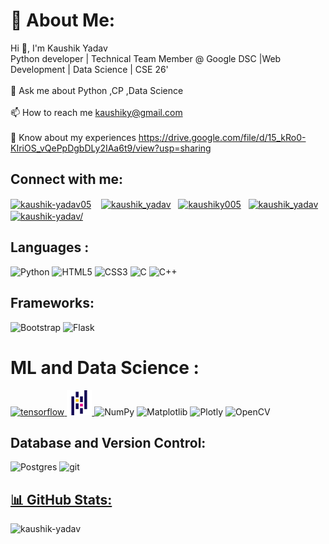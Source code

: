 # 💫 About Me:
Hi 👋, I'm Kaushik Yadav<br>Python developer | Technical Team Member @ Google DSC |Web Development | Data Science | CSE 26'<br><br>💬 Ask me about Python ,CP ,Data Science<br><br>📫 How to reach me kaushiky@gmail.com<br><br>📄 Know about my experiences https://drive.google.com/file/d/15_kRo0-KIriOS_vQePpDgbDLy2IAa6t9/view?usp=sharing
<br>
<h2 align="left">Connect with me:</h2>
<p align="left">
<a href="https://linkedin.com/in/kaushik-yadav05" target="blank"><img align="center" src="https://raw.githubusercontent.com/rahuldkjain/github-profile-readme-generator/master/src/images/icons/Social/linked-in-alt.svg" alt="kaushik-yadav05" height="30" width="40" /></a> &nbsp;&nbsp;
<a href="https://www.codechef.com/users/kaushik_yadav" target="blank"><img align="center" src="https://cdn.jsdelivr.net/npm/simple-icons@3.1.0/icons/codechef.svg" alt="kaushik_yadav" height="30" width="40" /></a>&nbsp;&nbsp;
<a href="https://www.hackerrank.com/kaushiky005" target="blank"><img align="center" src="https://raw.githubusercontent.com/rahuldkjain/github-profile-readme-generator/master/src/images/icons/Social/hackerrank.svg" alt="kaushiky005" height="30" width="40" /></a>&nbsp;&nbsp;
<a href="https://codeforces.com/profile/kaushik_yadav" target="blank"><img align="center" src="https://raw.githubusercontent.com/rahuldkjain/github-profile-readme-generator/master/src/images/icons/Social/codeforces.svg" alt="kaushik_yadav" height="30" width="40" /></a>&nbsp;&nbsp;
<a href="https://www.leetcode.com/kaushik-yadav/" target="blank"><img align="center" src="https://raw.githubusercontent.com/rahuldkjain/github-profile-readme-generator/master/src/images/icons/Social/leet-code.svg" alt="kaushik-yadav/" height="30" width="40" /></a>
</p>

## Languages :
![Python](https://img.shields.io/badge/python-3670A0?style=for-the-badge&logo=python&logoColor=ffdd54) ![HTML5](https://img.shields.io/badge/html5-%23E34F26.svg?style=for-the-badge&logo=html5&logoColor=white) ![CSS3](https://img.shields.io/badge/css3-%231572B6.svg?style=for-the-badge&logo=css3&logoColor=white) ![C](https://img.shields.io/badge/c-%2300599C.svg?style=for-the-badge&logo=c&logoColor=white) ![C++](https://img.shields.io/badge/c++-%2300599C.svg?style=for-the-badge&logo=c%2B%2B&logoColor=white)

## Frameworks:
![Bootstrap](https://img.shields.io/badge/bootstrap-%238511FA.svg?style=for-the-badge&logo=bootstrap&logoColor=white) ![Flask](https://img.shields.io/badge/flask-%23000.svg?style=for-the-badge&logo=flask&logoColor=white)


# ML and Data Science :

<a href="https://www.tensorflow.org" target="_blank" rel="noreferrer"> <img src="https://www.vectorlogo.zone/logos/tensorflow/tensorflow-icon.svg" alt="tensorflow" width="40" height="40"/> 
<a href="68747470733a2f2f696d672e736869656c64732e696f2f62616467652f6e756d70792d2532333031333234332e7376673f267374796c653d666c6174666f722d7468652d6261646765266c6f6
76f3d6e756d7079266c6f676f436f6c6f723d7768697465" target="_blank" rel="noreferrer"> <img src="https://raw.githubusercontent.com/devicons/devicon/2ae2a900d2f041da66e950e4d48052658d850630/icons/pandas/pandas-original.svg" alt="pandas" width="40" height="40"/> </a>
</a> ![NumPy](https://img.shields.io/badge/numpy-%23013243.svg?style=for-the-badge&logo=numpy&logoColor=white) ![Matplotlib](https://img.shields.io/badge/Matplotlib-%23ffffff.svg?style=for-the-badge&logo=Matplotlib&logoColor=black) ![Plotly](https://img.shields.io/badge/Plotly-%233F4F75.svg?style=for-the-badge&logo=plotly&logoColor=white)    ![OpenCV](https://img.shields.io/badge/opencv-%23white.svg?style=for-the-badge&logo=opencv&logoColor=white)


## Database and Version Control:
![Postgres](https://img.shields.io/badge/postgres-%23316192.svg?style=for-the-badge&logo=postgresql&logoColor=white)
<img src="https://www.vectorlogo.zone/logos/git-scm/git-scm-icon.svg" alt="git" width="40" height="40"/> </a> <a href="https://www.w3.org/html/" target="_blank" rel="noreferrer">

## 📊 GitHub Stats:

<p><img align="left" src="https://github-readme-stats.vercel.app/api/top-langs?username=kaushik-yadav&show_icons=true&locale=en&layout=compact" alt="kaushik-yadav" /></p>

<!-- Proudly created with GPRM ( https://gprm.itsvg.in ) -->
